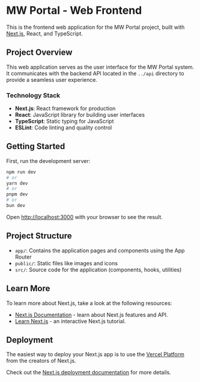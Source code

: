 # MW Portal - Web Frontend

This is the frontend web application for the MW Portal project, built with [Next.js](https://nextjs.org), React, and TypeScript.

## Project Overview

This web application serves as the user interface for the MW Portal system. It communicates with the backend API located in the `../api` directory to provide a seamless user experience.

### Technology Stack

- **Next.js**: React framework for production
- **React**: JavaScript library for building user interfaces
- **TypeScript**: Static typing for JavaScript
- **ESLint**: Code linting and quality control

## Getting Started

First, run the development server:

```bash
npm run dev
# or
yarn dev
# or
pnpm dev
# or
bun dev
```

Open [http://localhost:3000](http://localhost:3000) with your browser to see the result.

## Project Structure

- `app/`: Contains the application pages and components using the App Router
- `public/`: Static files like images and icons
- `src/`: Source code for the application (components, hooks, utilities)

## Learn More

To learn more about Next.js, take a look at the following resources:

- [Next.js Documentation](https://nextjs.org/docs) - learn about Next.js features and API.
- [Learn Next.js](https://nextjs.org/learn) - an interactive Next.js tutorial.

## Deployment

The easiest way to deploy your Next.js app is to use the [Vercel Platform](https://vercel.com/new) from the creators of Next.js.

Check out the [Next.js deployment documentation](https://nextjs.org/docs/app/building-your-application/deploying) for more details.
